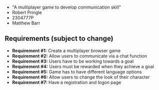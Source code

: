 
* "A multiplayer game to develop communication skill"
* Robert Pringle
* 2304777P
* Matthew Barr

## Requirements (subject to change)

- **Requirement #1:** Create a multiplayer browser game
- **Requirement #2:** Allow users to communicate via a chat function
- **Requirement #3:** Users have to be working towards a goal
- **Requirement #4:** Users must be rewarded when they achieve a goal
- **Requirement #5:** Game has to have different language options
- **Requirement #6:** Allow users to change the look of their character
- **Requirement #7:** Have a registration and logon page